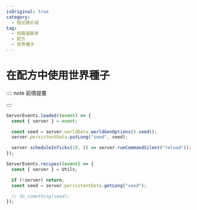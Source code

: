```yaml
---
isOriginal: true
category:
  - 程式碼片段
tag:
  - 伺服器腳本
  - 配方
  - 世界種子
---
```


# 在配方中使用世界種子

:::: note 前情提要
<!-- @include: Get-World-Seed.md -->
::::

```js
ServerEvents.loaded((event) => {
  const { server } = event;

  const seed = server.worldData.worldGenOptions().seed();
  server.persistentData.putLong("seed", seed);

  server.scheduleInTicks(10, () => server.runCommandSilent("reload"));
});

ServerEvents.recipes((event) => {
  const { server } = Utils;

  if (!server) return;
  const seed = server.persistentData.getLong("seed");

  // do_something(seed);
});
```
